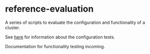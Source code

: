 # reference-evaluation

A series of scripts to evaluate the configuration and functionality  of a cluster.

See [here](https://docs.openflighthpc.org/reference_clusters/ref_cluster_centos8/configuration_testing/) for information about the configuration tests.

Documentation for functionality testing incoming.
